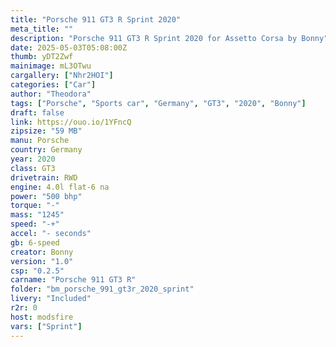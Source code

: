 ```yaml
---
title: "Porsche 911 GT3 R Sprint 2020"
meta_title: ""
description: "Porsche 911 GT3 R Sprint 2020 for Assetto Corsa by Bonny"
date: 2025-05-03T05:08:00Z
thumb: yDT2Zwf
mainimage: mL3OTwu
cargallery: ["Nhr2HOI"]
categories: ["Car"]
author: "Theodora"
tags: ["Porsche", "Sports car", "Germany", "GT3", "2020", "Bonny"]
draft: false
link: https://ouo.io/1YFncQ
zipsize: "59 MB"
manu: Porsche
country: Germany
year: 2020
class: GT3
drivetrain: RWD
engine: 4.0l flat-6 na
power: "500 bhp"
torque: "-"
mass: "1245"
speed: "-+"
accel: "- seconds"
gb: 6-speed
creator: Bonny
version: "1.0"
csp: "0.2.5"
carname: "Porsche 911 GT3 R"
folder: "bm_porsche_991_gt3r_2020_sprint"
livery: "Included"
r2r: 0
host: modsfire
vars: ["Sprint"]
---
```

